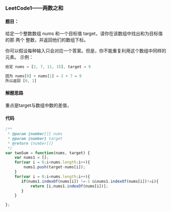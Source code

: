 ### LeetCode1——两数之和
#### 题目：
给定一个整数数组 nums 和一个目标值 target，请你在该数组中找出和为目标值的那 两个 整数，并返回他们的数组下标。

你可以假设每种输入只会对应一个答案。但是，你不能重复利用这个数组中同样的元素。
示例：
```javascript
给定 nums = [2, 7, 11, 15], target = 9

因为 nums[0] + nums[1] = 2 + 7 = 9
所以返回 [0, 1]
```
#### 解题思路
重点是target与数组中数的差值，

#### 代码
```javascript
/**
 * @param {number[]} nums
 * @param {number} target
 * @return {number[]}
 */
var twoSum = function(nums, target) {
    var nums1 = [];
    for(var i = 0;i<nums.length;i++){
        nums1.push(target-nums[i]);
    }
    for(var i = 0;i<nums.length;i++){
       if(nums1.indexOf(nums[i]) !=-1 &&nums1.indexOf(nums[i])!=i){
           return [i,nums1.indexOf(nums[i])];
       }
    }

};
```